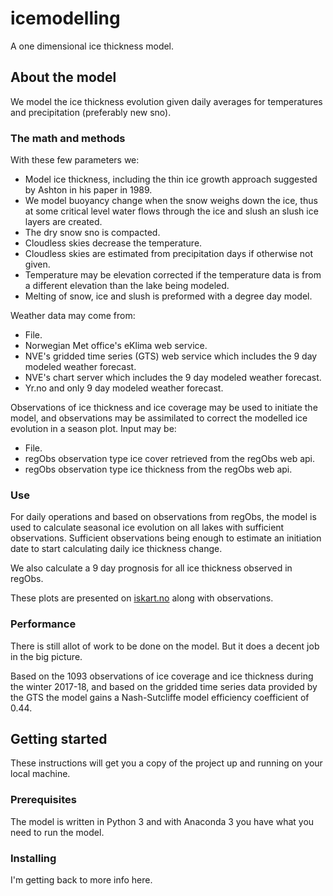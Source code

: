 # icemodelling
A one dimensional ice thickness model.

## About the model
We model the ice thickness evolution given daily averages for temperatures and precipitation (preferably new sno).

### The math and methods
With these few parameters we:
* Model ice thickness, including the thin ice growth approach suggested by Ashton in his paper in 1989.
* We model buoyancy change when the snow weighs down the ice, thus at some critical level water flows through the ice and slush an slush ice layers are created.
* The dry snow sno is compacted.
* Cloudless skies decrease the temperature.
* Cloudless skies are estimated from precipitation days if otherwise not given.
* Temperature may be elevation corrected if the temperature data is from a different elevation than the lake being modeled.
* Melting of snow, ice and slush is preformed with a degree day model.

Weather data may come from:
* File.
* Norwegian Met office's eKlima web service.
* NVE's gridded time series (GTS) web service which includes the 9 day modeled weather forecast.
* NVE's chart server which includes the 9 day modeled weather forecast.
* Yr.no and only 9 day modeled weather forecast.

Observations of ice thickness and ice coverage may be used to initiate the model, and observations may be assimilated to correct the modelled ice evolution in a season plot. Input may be:
* File.
* regObs observation type ice cover retrieved from the regObs web api.
* regObs observation type ice thickness from the regObs web api.

### Use
For daily operations and based on observations from regObs, the model is used to calculate seasonal ice evolution on all lakes with sufficient observations. Sufficient observations being enough to estimate an initiation date to start calculating daily ice thickness change.

We also calculate a 9 day prognosis for all ice thickness observed in regObs.

These plots are presented on [iskart.no](http://www.iskart.no/) along with observations.

### Performance
There is still allot of work to be done on the model. But it does a decent job in the big picture.

Based on the 1093 observations of ice coverage and ice thickness during the winter 2017-18, and based on the gridded time series data provided by the GTS the model gains a Nash-Sutcliffe model efficiency coefficient of 0.44.

## Getting started
These instructions will get you a copy of the project up and running on your local machine.

### Prerequisites
The model is written in Python 3 and with Anaconda 3 you have what you need to run the model.

### Installing
I'm getting back to more info here.

